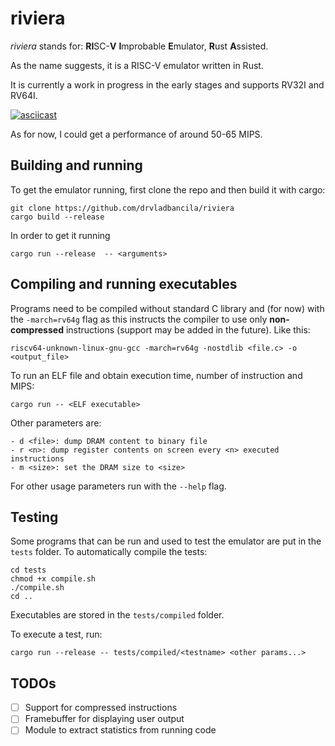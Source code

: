 # riviera

*riviera* stands for: **RI**SC-**V** **I**mprobable **E**mulator, **R**ust **A**ssisted.

As the name suggests, it is a RISC-V emulator written in Rust.

It is currently a work in progress in the early stages and supports RV32I and RV64I.

[![asciicast](https://asciinema.org/a/538760.svg)](https://asciinema.org/a/538760)

As for now, I could get a performance of around 50-65 MIPS.

## Building and running

To get the emulator running, first clone the repo and then build it with cargo:

```
git clone https://github.com/drvladbancila/riviera
cargo build --release
```

In order to get it running
```
cargo run --release  -- <arguments>
```

## Compiling and running executables

Programs need to be compiled without standard C library and (for now) with the `-march=rv64g` flag as this instructs the compiler to use only __non-compressed__ instructions (support may be added in the future).
Like this:
```
riscv64-unknown-linux-gnu-gcc -march=rv64g -nostdlib <file.c> -o <output_file>
```

To run an ELF file and obtain execution time, number of instruction and MIPS:
```
cargo run -- <ELF executable>
```

Other parameters are:

    - d <file>: dump DRAM content to binary file
    - r <n>: dump register contents on screen every <n> executed instructions
    - m <size>: set the DRAM size to <size>

For other usage parameters run with the `--help` flag.

## Testing

Some programs that can be run and used to test the emulator are put in the `tests` folder.
To automatically compile the tests:

```
cd tests
chmod +x compile.sh
./compile.sh
cd ..
```

Executables are stored in the `tests/compiled` folder.

To execute a test, run:

```
cargo run --release -- tests/compiled/<testname> <other params...>
```


## TODOs

- [ ] Support for compressed instructions
- [ ] Framebuffer for displaying user output
- [ ] Module to extract statistics from running code

